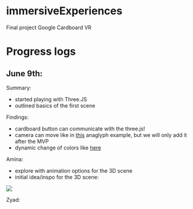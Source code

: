 # immersiveExperiences

Final project Google Cardboard VR

# Progress logs

## June 9th:

Summary:
- started playing with Three.JS
- outlined basics of the first scene

Findings:
- cardboard button can communicate with the three.js!
- camera can move like in [this](https://github.com/mrdoob/three.js/blob/master/examples/webgl_effects_anaglyph.html) anaglyph example, but we will only add it after the MVP
- dynamic change of colors like [here](https://github.com/mrdoob/three.js/blob/master/examples/webgl_framebuffer_texture.html)

Amina:
- explore with animation options for the 3D scene
- initial idea/inspo for the 3D scene:

![](https://jacobrcampbell.com/assets/media/2020-soul-22-people-in-flow.jpg)

Zyad:

